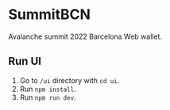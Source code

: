# SummitBCN
Avalanche summit 2022 Barcelona Web wallet.

## Run UI

1. Go to `/ui` directory with `cd ui`.
2. Run `npm install`.
3. Run `npm run dev`.
